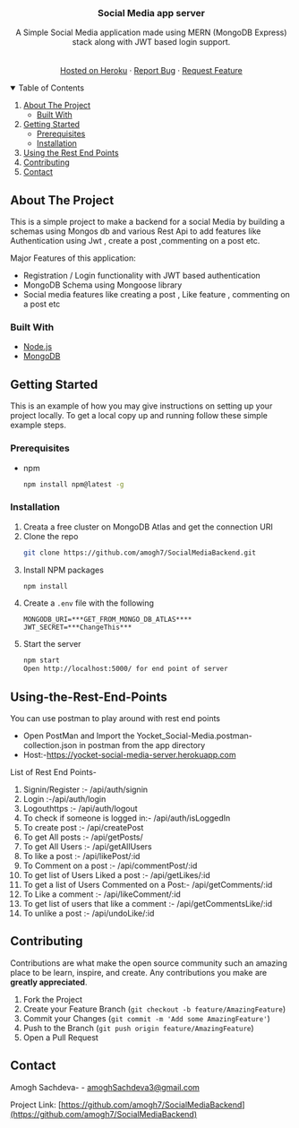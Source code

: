 <!-- PROJECT LOGO -->
<br />
<p align="center">
  <h3 align="center">Social Media app server</h3>
  <p align="center">
A Simple Social Media  application made using MERN (MongoDB Express) stack along with JWT based login support.
    <br />
    <br />
    <br />
     <a href="https://yocket-social-media-server.herokuapp.com/">Hosted on Heroku</a>
    ·
    <a href="https://github.com/amogh7/SocialMediaBackend/issues/new">Report Bug</a>
    ·
    <a href="https://github.com/amogh7/SocialMediaBackend/issues/new">Request Feature</a>
  </p>
</p>
<!-- TABLE OF CONTENTS -->
<details open="open">
  <summary>Table of Contents</summary>
  <ol>
    <li>
      <a href="#about-the-project">About The Project</a>
      <ul>
        <li><a href="#built-with">Built With</a></li>
      </ul>
    </li>
    <li>
      <a href="#getting-started">Getting Started</a>
      <ul>
        <li><a href="#prerequisites">Prerequisites</a></li>
        <li><a href="#installation">Installation</a></li>
      </ul>
    </li>
    <li><a href="#Using-the-Rest-End-Points">Using the Rest End Points</a></li>
    <li><a href="#contributing">Contributing</a></li>
    <li><a href="#contact">Contact</a></li>
  </ol>
</details>

<!-- ABOUT THE PROJECT -->
## About The Project
This is a simple project to make a backend for a social Media by building a schemas using Mongos db and various Rest Api to add features like Authentication using Jwt , create a post ,commenting on a post etc.

Major Features of this application:
* Registration / Login functionality with JWT based authentication
* MongoDB Schema using Mongoose library 
* Social media features like creating a post , Like feature , commenting on a post etc
  
### Built With

* [Node.js](https://nodejs.org/en/)
* [MongoDB](https://www.mongodb.com/)

<!-- GETTING STARTED -->
## Getting Started

This is an example of how you may give instructions on setting up your project locally.
To get a local copy up and running follow these simple example steps.

### Prerequisites
* npm
  ```sh
  npm install npm@latest -g
  ```

### Installation

1. Creata a free cluster on MongoDB Atlas and get the connection URI
2. Clone the repo
   ```sh
   git clone https://github.com/amogh7/SocialMediaBackend.git
   ```
3. Install NPM packages
   ```sh
   npm install 
   ```
4. Create a `.env` file with the following
    ```
    MONGODB_URI=***GET_FROM_MONGO_DB_ATLAS****
    JWT_SECRET=***ChangeThis***
    ```
6. Start the server
   ```sh
   npm start
   Open http://localhost:5000/ for end point of server
   ```
   
<!-- Using the Rest End Points -->
## Using-the-Rest-End-Points
You can use postman to play around with rest end points
* Open PostMan and Import the Yocket_Social-Media.postman-collection.json in postman from the app directory
* Host:-https://yocket-social-media-server.herokuapp.com

List of Rest End Points-
1) Signin/Register :- /api/auth/signin
2) Login :-/api/auth/login
3) Logouthttps :- /api/auth/logout
4) To check if someone is logged in:- /api/auth/isLoggedIn
5) To create post :- /api/createPost
6) To get All posts :-  /api/getPosts/
7) To get All Users :- /api/getAllUsers
8) To like a post :-   /api/likePost/:id
9) To Comment on a post :- /api/commentPost/:id
10) To get list of Users Liked a post :- /api/getLikes/:id
11) To get a list of Users Commented on a Post:- /api/getComments/:id
12) To Like a comment :- /api/likeComment/:id
13) To get list of users that like a comment :- /api/getCommentsLike/:id
14)  To unlike a post :- /api/undoLike/:id

<!-- CONTRIBUTING -->
## Contributing

Contributions are what make the open source community such an amazing place to be learn, inspire, and create. Any contributions you make are **greatly appreciated**.

1. Fork the Project
2. Create your Feature Branch (`git checkout -b feature/AmazingFeature`)
3. Commit your Changes (`git commit -m 'Add some AmazingFeature'`)
4. Push to the Branch (`git push origin feature/AmazingFeature`)
5. Open a Pull Request






<!-- CONTACT -->
## Contact

Amogh Sachdeva- - amoghSachdeva3@gmail.com

Project Link: [https://github.com/amogh7/SocialMediaBackend](https://github.com/amogh7/SocialMediaBackend)